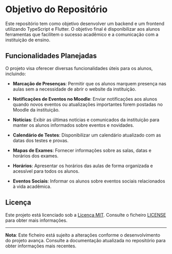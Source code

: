 # Objetivo do Repositório

Este repositório tem como objetivo desenvolver um backend e um frontend utilizando TypeScript e Flutter. O objetivo final é disponibilizar aos alunos ferramentas que facilitem o sucesso acadêmico e a comunicação com a instituição de ensino.

## Funcionalidades Planejadas

O projeto visa oferecer diversas funcionalidades úteis para os alunos, incluindo:

- **Marcação de Presenças**: Permitir que os alunos marquem presença nas aulas sem a necessidade de abrir o website da instituição.

- **Notificações de Eventos no Moodle**: Enviar notificações aos alunos quando novos eventos ou atualizações importantes forem postadas no Moodle da instituição.

- **Notícias**: Exibir as últimas notícias e comunicados da instituição para manter os alunos informados sobre eventos e novidades.

- **Calendário de Testes**: Disponibilizar um calendário atualizado com as datas dos testes e provas.

- **Mapas de Exames**: Fornecer informações sobre as salas, datas e horários dos exames.

- **Horários**: Apresentar os horários das aulas de forma organizada e acessível para todos os alunos.

- **Eventos Sociais**: Informar os alunos sobre eventos sociais relacionados à vida acadêmica.



## Licença

Este projeto está licenciado sob a [Licença MIT](https://opensource.org/licenses/MIT). Consulte o ficheiro [LICENSE](LICENSE) para obter mais informações.

---
**Nota**: Este ficheiro está sujeito a alterações conforme o desenvolvimento do projeto avança. Consulte a documentação atualizada no repositório para obter informações mais recentes.